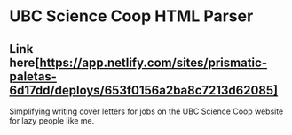 # UBC Science Coop HTML Parser

## Link here[https://app.netlify.com/sites/prismatic-paletas-6d17dd/deploys/653f0156a2ba8c7213d62085]
Simplifying writing cover letters for jobs on the UBC Science Coop website for lazy people like me.

